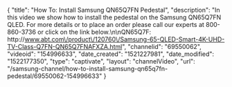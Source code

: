{
    "title": "How To: Install Samsung QN65Q7FN Pedestal",
    "description": "In this video we show how to install the pedestal on the Samsung QN65Q7FN QLED.  For more details or to place an order please call our experts at 800-860-3736 or click on the link below.\n\nQN65Q7F: http:\/\/www.abt.com\/product\/120760\/Samsung-65-QLED-Smart-4K-UHD-TV-Class-Q7FN-QN65Q7FNAFXZA.html",
    "channelid": "69550062",
    "videoid": "154996633",
    "date_created": "1521227981",
    "date_modified": "1522177350",
    "type": "captivate",
    "layout": "channelVideo",
    "url": "\/samsung-channel\/how-to-install-samsung-qn65q7fn-pedestal\/69550062-154996633"
}